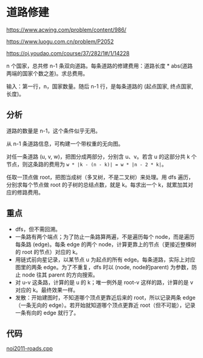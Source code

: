 # 道路修建

https://www.acwing.com/problem/content/986/

https://www.luogu.com.cn/problem/P2052

https://oj.youdao.com/course/37/282/1#/1/14228

n 个国家，总共修 n-1 条双向道路。每条道路的修建费用：道路长度 * abs(道路两端的国家个数之差)。求总费用。

输入：第一行，n，国家数量。随后 n-1 行，是每条道路的 (起点国家, 终点国家, 长度)。

## 分析

道路的数量是 n-1，这个条件似乎无用。

从 n-1 条道路信息，可构建一个带权重的无向图。

对任一条道路 (u, v, w)，把图分成两部分，分别含 u、v。若含 u 的这部分共 k 个节点，则这条路的费用为 `w * |k - (n - k)| = w * |n - 2 * k|`。

任取一顶点做 root，把图当成树（多叉树，不是二叉树）来处理。用 dfs 遍历，分别求每个节点做 root 的子树的总结点数，就是 k。每求出一个 k，就累加其对应的修路费用。

## 重点

* dfs，但不需回溯。
* 一条路有两个端点；为了防止一条路算两遍，不是遍历每个 node，而是遍历每条路 (edge)。每条 edge 的两个 node，计算更靠上的节点（更接近整棵树的 root 的节点）对应的 k。
* 用链式前向星记录，以某节点 u 为起点的所有 edge。每条道路，实际上对应图里的两条 edge。为了不重复，dfs 时以 (node, node的parent) 为参数，防止 node 往其 parent 的方向搜索。
* 对 u-v 这条路，计算的是 u 的 k；唯一例外是 root-v 这样的路，计算的是 v 对应的 k。最终效果一样。
* 发散：开始建图时，不知道哪个顶点更靠近后来的 root，所以记录两条 edge（一条无向的 edge）。若开始就知道哪个顶点更靠近 root（但不可能），记录一条有向的 edge 就行了。

## 代码

[noi2011-roads.cpp](code/noi2011-roads.cpp)

